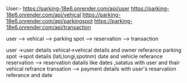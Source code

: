 <!-- endpoints -->
User:-
https://parking-18e6.onrender.com/api/user
https://parking-18e6.onrender.com/api/vehical
https://parking-18e6.onrender.com/api/parkingspot
https://parking-18e6.onrender.com/api/transaction

              

  user --> vehical --> parking spot --> reservation --> transaction

  user ->user details
  vehical->vehical details and owner referance
  parking spot ->spot details (lati,longi,spotnm) date and vehicle referance 
  reservation --> reservation datails like dates ,satatus with user and thair vehical refrance
  transation --> payment details with user's resarvation referance and date